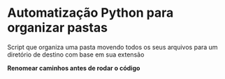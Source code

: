 # Automatização Python para organizar pastas
Script que organiza uma pasta movendo todos os seus arquivos para um diretório de destino com base em sua extensão

**Renomear caminhos antes de rodar o código**
